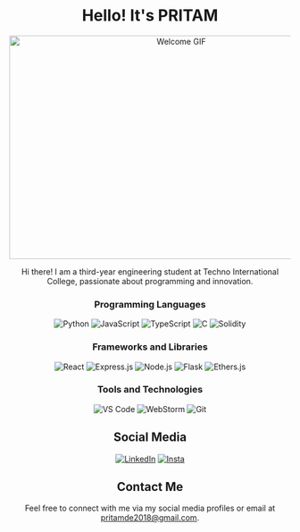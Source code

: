 <div align="center">
  <h1>Hello! It's PRITAM</h1>
  <img src="https://example.com/your-gif.gif" alt="Welcome GIF" width="600" height="400">
</div>

<div align="center">
  <p>Hi there! I am a third-year engineering student at Techno International College, passionate about programming and innovation.</p>
</div>

<div align="center">
  
  <h3>Programming Languages</h3>
  <img src="https://img.shields.io/badge/Python-3776AB?style=for-the-badge&logo=python&logoColor=white" alt="Python">
  <img src="https://img.shields.io/badge/JavaScript-F7DF1E?style=for-the-badge&logo=javascript&logoColor=black" alt="JavaScript">
  <img src="https://img.shields.io/badge/TypeScript-007ACC?style=for-the-badge&logo=typescript&logoColor=white" alt="TypeScript">
  <img src="https://img.shields.io/badge/C-00599C?style=for-the-badge&logo=c&logoColor=white" alt="C">
  <img src="https://img.shields.io/badge/Solidity-363636?style=for-the-badge&logo=solidity&logoColor=white" alt="Solidity">

  <h3>Frameworks and Libraries</h3>
  <img src="https://img.shields.io/badge/React.js-61DAFB?style=for-the-badge&logo=react&logoColor=black" alt="React">
  <img src="https://img.shields.io/badge/Express.js-404D59?style=for-the-badge&logo=express&logoColor=white" alt="Express.js">
  <img src="https://img.shields.io/badge/Node.js-339933?style=for-the-badge&logo=node.js&logoColor=white" alt="Node.js">
  <img src="https://img.shields.io/badge/Flask-000000?style=for-the-badge&logo=flask&logoColor=white" alt="Flask">
  <img src="https://img.shields.io/badge/Ethers.js-E9761D?style=for-the-badge&logo=ethers.js&logoColor=white" alt="Ethers.js">
<!--   <img src="https://img.shields.io/badge/Next.js-000000?style=for-the-badge&logo=next.js&logoColor=white" alt="Next.js"> -->
<!--   <img src="https://img.shields.io/badge/Three.js-black?style=for-the-badge&logo=three.js&logoColor=white" alt="Three.js"> -->

  <h3>Tools and Technologies</h3>
  <img src="https://img.shields.io/badge/VS%20Code-007ACC?style=for-the-badge&logo=visual-studio-code&logoColor=white" alt="VS Code">
  <img src="https://img.shields.io/badge/WebStorm-000000?style=for-the-badge&logo=webstorm&logoColor=white" alt="WebStorm">
  <img src="https://img.shields.io/badge/Git-F05032?style=for-the-badge&logo=git&logoColor=white" alt="Git">
</div>

<div align="center">
  <h2>Social Media</h2>
  <a href="www.linkedin.com/in/pritam-dey-099166262"><img src="https://img.shields.io/badge/LinkedIn-0077B5?style=for-the-badge&logo=linkedin&logoColor=white" alt="LinkedIn"></a>
  <a href=""><img src="https://img.shields.io/badge/Instagram-1DA1F2?style=for-the-badge&logo=instagram&logoColor=white" alt="Insta"></a>
</div>

<div align="center">
<!--   <h2>Projects</h2> -->
  <ul>
<!--     <li><a href="https://github.com/yourusername/project1">Project 1</a></li> -->
<!--     <li><a href="https://github.com/yourusername/project2">Project 2</a></li> -->
<!--   </ul> -->
</div>

<div align="center">
  <h2>Contact Me</h2>
  <p>Feel free to connect with me via my social media profiles or email at <a href="mailto:pritamde2018@gmail.com">pritamde2018@gmail.com</a>.</p>
</div>
